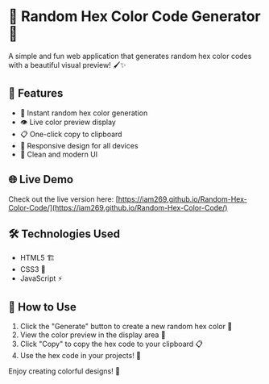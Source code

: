 # 🎨 Random Hex Color Code Generator 🌈

A simple and fun web application that generates random hex color codes with a beautiful visual preview! 🖌️✨

## 🚀 Features
- 🎯 Instant random hex color generation
- 👁️ Live color preview display
- 📋 One-click copy to clipboard
- 📱 Responsive design for all devices
- 🎨 Clean and modern UI

## 🌐 Live Demo
Check out the live version here: [https://iam269.github.io/Random-Hex-Color-Code/](https://iam269.github.io/Random-Hex-Color-Code/)

## 🛠️ Technologies Used
- HTML5 🏗️
- CSS3 🎨
- JavaScript ⚡

## 📖 How to Use
1. Click the "Generate" button to create a new random hex color 🎲
2. View the color preview in the display area 👀
3. Click "Copy" to copy the hex code to your clipboard 📋
4. Use the hex code in your projects! 🎨

Enjoy creating colorful designs! 🌟